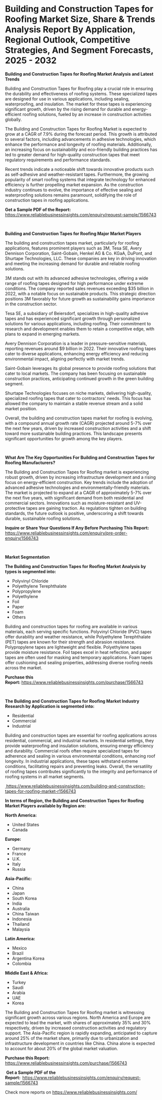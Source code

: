 <p><h1>Building and Construction Tapes for Roofing Market Size, Share & Trends Analysis Report By Application, Regional Outlook, Competitive Strategies, And Segment Forecasts, 2025 - 2032</h1></p><p><strong>Building and Construction Tapes for Roofing Market Analysis and Latest Trends</strong></p>
<p><p>Building and Construction Tapes for Roofing play a crucial role in ensuring the durability and effectiveness of roofing systems. These specialized tapes are designed for use in various applications, including sealing, waterproofing, and insulation. The market for these tapes is experiencing significant growth, driven by the rising demand for durable and energy-efficient roofing solutions, fueled by an increase in construction activities globally.</p><p>The Building and Construction Tapes for Roofing Market is expected to grow at a CAGR of 7.9% during the forecast period. This growth is attributed to several factors, including advancements in adhesive technologies, which enhance the performance and longevity of roofing materials. Additionally, an increasing focus on sustainability and eco-friendly building practices has led to greater demand for high-quality construction tapes that meet regulatory requirements and performance standards.</p><p>Recent trends indicate a noticeable shift towards innovative products such as self-adhesive and weather-resistant tapes. Furthermore, the growing popularity of smart roofing systems that integrate technology for enhanced efficiency is further propelling market expansion. As the construction industry continues to evolve, the importance of effective sealing and waterproofing solutions remains paramount, solidifying the role of construction tapes in roofing applications.</p></p>
<p><strong>Get a Sample PDF of the Report:&nbsp;</strong> <a href="https://www.reliablebusinessinsights.com/enquiry/request-sample/1566743?utm_campaign=3582&utm_medium=2&utm_source=Github&utm_content=ia&utm_term=22032025&utm_id=building-and-construction-tapes-for-roofing">https://www.reliablebusinessinsights.com/enquiry/request-sample/1566743</a></p>
<p>&nbsp;</p>
<p><strong>Building and Construction Tapes for Roofing Major Market Players</strong></p>
<p><p>The building and construction tapes market, particularly for roofing applications, features prominent players such as 3M, Tesa SE, Avery Dennison Corporation, Saint-Gobain, Henkel AG & Co. KGaA, DuPont, and Shurtape Technologies, LLC. These companies are key in driving innovation and meeting the increasing demand for durable and reliable roofing solutions.</p><p>3M stands out with its advanced adhesive technologies, offering a wide range of roofing tapes designed for high performance under extreme conditions. The company reported sales revenues exceeding $35 billion in 2022, with a notable focus on sustainable products. This strategic direction positions 3M favorably for future growth as sustainability gains importance in the construction sector.</p><p>Tesa SE, a subsidiary of Beiersdorf, specializes in high-quality adhesive tapes and has experienced significant growth through personalized solutions for various applications, including roofing. Their commitment to research and development enables them to retain a competitive edge, with plans to expand in emerging markets.</p><p>Avery Dennison Corporation is a leader in pressure-sensitive materials, reporting revenues around $9 billion in 2022. Their innovative roofing tapes cater to diverse applications, enhancing energy efficiency and reducing environmental impact, aligning perfectly with market trends.</p><p>Saint-Gobain leverages its global presence to provide roofing solutions that cater to local markets. The company has been focusing on sustainable construction practices, anticipating continued growth in the green building segment.</p><p>Shurtape Technologies focuses on niche markets, delivering high-quality, specialized roofing tapes that cater to contractors’ needs. This focus has allowed the company to maintain a stable revenue stream and a solid market position.</p><p>Overall, the building and construction tapes market for roofing is evolving, with a compound annual growth rate (CAGR) projected around 5-7% over the next few years, driven by increased construction activities and a shift toward more sustainable building practices. This landscape presents significant opportunities for growth among the key players.</p></p>
<p>&nbsp;</p>
<p><strong>What Are The Key Opportunities For Building and Construction Tapes for Roofing Manufacturers?</strong></p>
<p><p>The Building and Construction Tapes for Roofing market is experiencing robust growth, driven by increasing infrastructure development and a rising focus on energy-efficient construction. Key trends include the adoption of advanced adhesive technologies and environmentally-friendly materials. The market is projected to expand at a CAGR of approximately 5-7% over the next five years, with significant demand from both residential and commercial sectors. Innovations such as moisture-resistant and UV-protective tapes are gaining traction. As regulations tighten on building standards, the future outlook is positive, underscoring a shift towards durable, sustainable roofing solutions.</p></p>
<p><strong>Inquire or Share Your Questions If Any Before Purchasing This Report:</strong> <a href="https://www.reliablebusinessinsights.com/enquiry/pre-order-enquiry/1566743?utm_campaign=3582&utm_medium=2&utm_source=Github&utm_content=ia&utm_term=22032025&utm_id=building-and-construction-tapes-for-roofing">https://www.reliablebusinessinsights.com/enquiry/pre-order-enquiry/1566743</a></p>
<p>&nbsp;</p>
<p><strong>Market Segmentation</strong></p>
<p><strong>The Building and Construction Tapes for Roofing Market Analysis by types is segmented into:</strong></p>
<p><ul><li>Polyvinyl Chloride</li><li>Polyethylene Terephthalate</li><li>Polypropylene</li><li>Polyethylene</li><li>Foil</li><li>Paper</li><li>Foam</li><li>Others</li></ul></p>
<p><p>Building and construction tapes for roofing are available in various materials, each serving specific functions. Polyvinyl Chloride (PVC) tapes offer durability and weather resistance, while Polyethylene Terephthalate (PET) tapes are known for their strength and abrasion resistance. Polypropylene tapes are lightweight and flexible. Polyethylene tapes provide moisture resistance. Foil tapes excel in heat reflection, and paper tapes are often used for masking and temporary applications. Foam tapes offer cushioning and sealing properties, addressing diverse roofing needs across the market.</p></p>
<p><strong>Purchase this Report:&nbsp;</strong><a href="https://www.reliablebusinessinsights.com/purchase/1566743?utm_campaign=3582&utm_medium=2&utm_source=Github&utm_content=ia&utm_term=22032025&utm_id=building-and-construction-tapes-for-roofing">https://www.reliablebusinessinsights.com/purchase/1566743</a></p>
<p>&nbsp;</p>
<p><strong>The Building and Construction Tapes for Roofing Market Industry Research by Application is segmented into:</strong></p>
<p><ul><li>Residential</li><li>Commercial</li><li>Industrial</li></ul></p>
<p><p>Building and construction tapes are essential for roofing applications across residential, commercial, and industrial markets. In residential settings, they provide waterproofing and insulation solutions, ensuring energy efficiency and durability. Commercial roofs often require specialized tapes for adherence and sealing in various environmental conditions, enhancing roof longevity. In industrial applications, these tapes withstand extreme conditions, facilitating repairs and preventing leaks. Overall, the versatility of roofing tapes contributes significantly to the integrity and performance of roofing systems in all market segments.</p></p>
<p><a href="https://www.reliablebusinessinsights.com/building-and-construction-tapes-for-roofing-market-r1566743?utm_campaign=3582&utm_medium=2&utm_source=Github&utm_content=ia&utm_term=22032025&utm_id=building-and-construction-tapes-for-roofing">&nbsp;https://www.reliablebusinessinsights.com/building-and-construction-tapes-for-roofing-market-r1566743</a></p>
<p><strong>In terms of Region, the Building and Construction Tapes for Roofing Market Players available by Region are:</strong></p>
<p>
    <p> <strong> North America: </strong>
        <ul>
            <li>United States</li>
            <li>Canada</li>
        </ul>
        </p> 
    <p> <strong> Europe: </strong>
        <ul>
            <li>Germany</li>
            <li>France</li>
            <li>U.K.</li>
            <li>Italy</li>
            <li>Russia</li>
        </ul>
        </p> 
    <p> <strong> Asia-Pacific: </strong>
        <ul>
            <li>China</li>
            <li>Japan</li>
            <li>South Korea</li>
            <li>India</li>
            <li>Australia</li>
            <li>China Taiwan</li>
            <li>Indonesia</li>
            <li>Thailand</li>
            <li>Malaysia</li>
        </ul>
        </p> 
    <p> <strong> Latin America: </strong>
        <ul>
            <li>Mexico</li>
            <li>Brazil</li>
            <li>Argentina Korea</li>
            <li>Colombia</li>
        </ul>
        </p> 
    <p> <strong> Middle East & Africa: </strong>
        <ul>
            <li>Turkey</li>
            <li>Saudi</li>
            <li>Arabia</li>
            <li>UAE</li>
            <li>Korea</li>
        </ul>
    </p>
    </p>
<p><p>The Building and Construction Tapes for Roofing market is witnessing significant growth across various regions. North America and Europe are expected to lead the market, with shares of approximately 35% and 30% respectively, driven by increased construction activities and regulatory support. The Asia-Pacific region is rapidly expanding, anticipated to capture around 25% of the market share, primarily due to urbanization and infrastructure development in countries like China. China alone is expected to account for about 20% of the global market valuation.</p></p>
<p><strong>Purchase this Report: </strong><a href="https://www.reliablebusinessinsights.com/purchase/1566743?utm_campaign=3582&utm_medium=2&utm_source=Github&utm_content=ia&utm_term=22032025&utm_id=building-and-construction-tapes-for-roofing">https://www.reliablebusinessinsights.com/purchase/1566743</a></p>
<p>&nbsp;<strong>Get a Sample PDF of the Report:&nbsp;&nbsp;</strong><a href="https://www.reliablebusinessinsights.com/enquiry/request-sample/1566743?utm_campaign=3582&utm_medium=2&utm_source=Github&utm_content=ia&utm_term=22032025&utm_id=building-and-construction-tapes-for-roofing">https://www.reliablebusinessinsights.com/enquiry/request-sample/1566743</a></p>
<p><strong></strong></p>
<p>Check more reports on <a href="https://www.reliablebusinessinsights.com/?utm_campaign=3582&utm_medium=2&utm_source=Github&utm_content=ia&utm_term=22032025&utm_id=building-and-construction-tapes-for-roofing">https://www.reliablebusinessinsights.com/</a></p>
